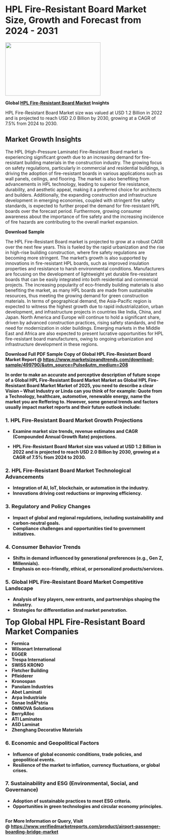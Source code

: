 <H1>HPL Fire-Resistant Board Market Size, Growth and Forecast from 2024 - 2031</H1><img class="aligncenter size-medium wp-image-584254" src="https://thirdeyenews.in/wp-content/uploads/2024/09/Global-Market-Research-300x168.jpeg" alt="" width="300" height="168" /><p><strong>Global&nbsp;<a href="https://www.marketsizeandtrends.com/download-sample/499790/&amp;utm_source=Pulse&amp;utm_medium=208">HPL Fire-Resistant Board Market</a> Insights</strong></p><p>HPL Fire-Resistant Board Market size was valued at USD 1.2 Billion in 2022 and is projected to reach USD 2.0 Billion by 2030, growing at a CAGR of 7.5% from 2024 to 2030.</p><p><h2>Market Growth Insights</h2> <p>The HPL (High-Pressure Laminate) Fire-Resistant Board market is experiencing significant growth due to an increasing demand for fire-resistant building materials in the construction industry. The growing focus on safety regulations, particularly in commercial and residential buildings, is driving the adoption of fire-resistant boards in various applications such as wall panels, ceilings, and flooring. The market is also benefiting from advancements in HPL technology, leading to superior fire resistance, durability, and aesthetic appeal, making it a preferred choice for architects and builders. Additionally, the expanding construction and infrastructure development in emerging economies, coupled with stringent fire safety standards, is expected to further propel the demand for fire-resistant HPL boards over the forecast period. Furthermore, growing consumer awareness about the importance of fire safety and the increasing incidence of fire hazards are contributing to the overall market expansion.</p> <p><strong>Download Sample</strong></p> <p>The HPL Fire-Resistant Board market is projected to grow at a robust CAGR over the next few years. This is fueled by the rapid urbanization and the rise in high-rise building construction, where fire safety regulations are becoming more stringent. The market’s growth is also supported by innovations in fire-resistant HPL boards, such as improved insulation properties and resistance to harsh environmental conditions. Manufacturers are focusing on the development of lightweight yet durable fire-resistant boards that can be easily integrated into both residential and commercial projects. The increasing popularity of eco-friendly building materials is also benefiting the market, as many HPL boards are made from sustainable resources, thus meeting the growing demand for green construction materials. In terms of geographical demand, the Asia-Pacific region is expected to witness the highest growth due to rapid industrialization, urban development, and infrastructure projects in countries like India, China, and Japan. North America and Europe will continue to hold a significant share, driven by advanced construction practices, rising safety standards, and the need for modernization in older buildings. Emerging markets in the Middle East and Africa are also expected to present lucrative opportunities for HPL fire-resistant board manufacturers, owing to ongoing urbanization and infrastructure development in these regions.</p> <p><strong></p><p><span class=""><strong>Download Full PDF Sample Copy of Global HPL Fire-Resistant Board Market Report</strong> @ <a href="https://www.marketsizeandtrends.com/download-sample/499790/&amp;utm_source=Pulse&amp;utm_medium=208" target="_blank">https://www.marketsizeandtrends.com/download-sample/499790/&amp;utm_source=Pulse&amp;utm_medium=208</a></span></p><p>In order to make an accurate and perceptive description of future scope of a Global&nbsp;HPL Fire-Resistant Board Market Market as Global&nbsp;HPL Fire-Resistant Board Market Market of 2025, you need to describe a clear Vision &ndash; What Industry or Linda can you think of for example: Quote from a Technology, healthcare, automotive, renewable energy, name the market you are Reffering to. However, some general trends and factors usually impact market reports and their future outlook include:</p><h3>1.&nbsp;<strong>HPL Fire-Resistant Board Market Growth Projections</strong></h3><ul><li>Examine market size trends, revenue estimates and CAGR (Compounded Annual Growth Rate) projections.</li><li><p>HPL Fire-Resistant Board Market size was valued at USD 1.2 Billion in 2022 and is projected to reach USD 2.0 Billion by 2030, growing at a CAGR of 7.5% from 2024 to 2030.</p></li></ul><h3>2.&nbsp;<strong>HPL Fire-Resistant Board Market Technological Advancements</strong></h3><ul><li>Integration of AI, IoT, blockchain, or automation in the industry.</li><li>Innovations driving cost reductions or improving efficiency.</li></ul><h3>3.&nbsp;<strong>Regulatory and Policy Changes</strong></h3><ul><li>Impact of global and regional regulations, including sustainability and carbon-neutral goals.</li><li>Compliance challenges and opportunities tied to government initiatives.</li></ul><h3>4.&nbsp;<strong>Consumer Behavior Trends</strong></h3><ul><li>Shifts in demand influenced by generational preferences (e.g., Gen Z, Millennials).</li><li>Emphasis on eco-friendly, ethical, or personalized products/services.</li></ul><h3>5.&nbsp;<strong>Global HPL Fire-Resistant Board Market Competitive Landscape</strong></h3><ul><li>Analysis of key players, new entrants, and partnerships shaping the industry.</li><li>Strategies for differentiation and market penetration.</li></ul><p data-pm-slice="1 1 []"><span style="color: inherit; font-family: inherit; font-size: 25px;">Top Global HPL Fire-Resistant Board Market Companies</span></p><div class="" data-test-id=""><p><li>Formica</li><li> Wilsonart International</li><li> EGGER</li><li> Trespa International</li><li> SWISS KRONO</li><li> Fletcher Building</li><li> Pfleiderer</li><li> Kronospan</li><li> Panolam Industries</li><li> Abet Laminati</li><li> Arpa Industriale</li><li> Sonae IndÃºstria</li><li> OMNOVA Solutions</li><li> BerryAlloc</li><li> ATI Laminates</li><li> ASD Laminat</li><li> Zhenghang Decorative Materials</li></p></div><h3>6.&nbsp;<strong>Economic and Geopolitical Factors</strong></h3><ul><li>Influence of global economic conditions, trade policies, and geopolitical events.</li><li>Resilience of the market to inflation, currency fluctuations, or global crises.</li></ul><h3>7.&nbsp;<strong>Sustainability and ESG (Environmental, Social, and Governance)</strong></h3><ul><li>Adoption of sustainable practices to meet ESG criteria.</li><li>Opportunities in green technologies and circular economy principles.</li></ul><h2><strong style="font-size: 14px;">For More Information or Query, Visit @&nbsp;</strong><a style="background-color: #ffffff; font-size: 14px;" href="https://www.marketsizeandtrends.com/report/hpl-fire-resistant-board-market/" target="_blank">https://www.verifiedmarketreports.com/product/airport-passenger-boarding-bridge-market</a></h2>
